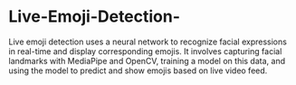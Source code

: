 # Live-Emoji-Detection-
Live emoji detection uses a neural network to recognize facial expressions in real-time and display corresponding emojis. It involves capturing facial landmarks with MediaPipe and OpenCV, training a model on this data, and using the model to predict and show emojis based on live video feed.
